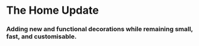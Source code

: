 # The Home Update
### Adding new and functional decorations while remaining small, fast, and customisable.
